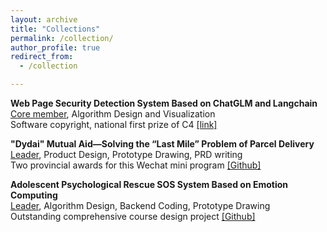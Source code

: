 ```yaml
---
layout: archive
title: "Collections"
permalink: /collection/
author_profile: true
redirect_from:
  - /collection

---
```

**Web Page Security Detection System Based on ChatGLM and Langchain**<br><ins>Core member</ins>, Algorithm Design and Visualization<br> Software copyright, national first prize of C4 [[link]](https://mikegoblin.github.io/files/C4.pdf)

**"Dydai" Mutual Aid—Solving the “Last Mile” Problem of Parcel Delivery**<br><ins>Leader</ins>, Product Design, Prototype Drawing, PRD writing<br> Two provincial awards for this Wechat mini program [[Github]](https://github.com/MikeGoblin/dydai)

**Adolescent Psychological Rescue SOS System Based on Emotion Computing**<br><ins>Leader</ins>, Algorithm Design, Backend Coding, Prototype Drawing<br> Outstanding comprehensive course design project [[Github]](https://github.com/MikeGoblin/Emotion-SOS)
